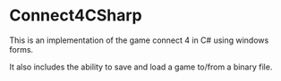 # Connect4CSharp

This is an implementation of the game connect 4 in C# using windows forms.

It also includes the ability to save and load a game to/from a binary file.
